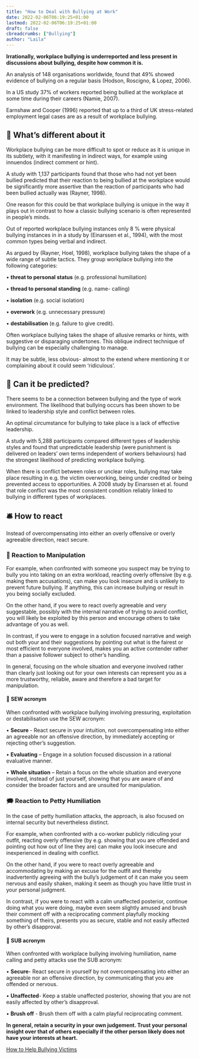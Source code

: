 ```yaml
---
title: "How to Deal with Bullying at Work"
date: 2022-02-06T06:19:25+01:00
lastmod: 2022-02-06T06:19:25+01:00
draft: false
cbreadcrumbs: ["Bullying"]
author: "Laila"
---
```


**Irrationally, workplace bullying is underreported and less present in discussions about bullying, despite how common it is.**

An analysis of 148 organisations worldwide, found that 49% showed evidence of bullying on a regular basis (Hodson, Roscigno, & Lopez, 2006).

In a US study 37% of workers reported being bullied at the workplace at some time during their careers (Namie, 2007).

Earnshaw and Cooper (1996) reported that up to a third of UK stress-related employment legal cases are as a result of workplace bullying.

## :microscope: What’s different about it

Workplace bullying can be more difficult to spot or reduce as it is unique in its subtlety, with it manifesting in indirect ways, for example using innuendos (indirect comment or hint).

A study with 1,137 participants found that those who had not yet been bullied predicted that their reaction to being bullied at the workplace would be significantly more assertive than the reaction of participants who had been bullied actually was (Rayner, 1998).

One reason for this could be that workplace bullying is unique in the way it plays out in contrast to how a classic bullying scenario is often represented in people’s minds.

Out of reported workplace bullying instances only 8 % were physical bullying instances in in a study by (Einarssen et al., 1994), with the most common types being verbal and indirect.

As argued by (Rayner, Hoel, 1998), workplace bullying takes the shape of a wide range of subtle tactics. They group workplace bullying into the following categories:

•	**threat to personal status** (e.g. professional humiliation)

•	**thread to personal standing** (e.g. name- calling)

•	 **isolation** (e.g. social isolation)

•	**overwork** (e.g. unnecessary pressure) 

•	**destabilisation** (e.g. failure to give credit).

Often workplace bullying takes the shape of allusive remarks or hints, with suggestive or disparaging undertones. This oblique indirect technique of bullying can be especially challenging to manage.

It may be subtle, less obvious- almost to the extend where mentioning it or complaining about it could seem ‘ridiculous’.

## :satellite: Can it be predicted?

There seems to be a connection between bullying and the type of work environment. The likelihood that bullying occurs has been shown to be linked to leadership style and conflict between roles.

 An optimal circumstance for bullying to take place is a lack of effective leadership.

A study with 5,288 participants compared different types of leadership styles and found that unpredictable leadership (were punishment is delivered on leaders’ own terms independent of workers behaviours) had the strongest likelihood of predicting workplace bullying. 

 When there is conflict between roles or unclear roles, bullying may take place resulting in e.g. the victim overworking, being under credited or being prevented access to opportunities. 
 A 2008 study by Einarssen et al. found that role conflict was the most consistent condition reliably linked to bullying in different types of workplaces.

## :bellhop_bell: How to react

Instead of overcompensating into either an overly offensive or overly agreeable direction, react secure.

### :syringe: Reaction to Manipulation

For example, when confronted with someone you suspect may be trying to bully you into taking on an extra workload, reacting overly offensive (by e.g. making them accusations), can make you look insecure and is unlikely to prevent future bullying. If anything, this can increase bullying or result in you being socially excluded. 

On the other hand, if you were to react overly agreeable and very suggestable, possibly with the internal narrative of trying to avoid conflict, you will likely be exploited by this person and encourage others to take advantage of you as well.

In contrast, if you were to engage in a solution focused narrative and weigh out both your and their suggestions by pointing out what is the fairest or most efficient to everyone involved, makes you an active contender rather than a passive follower subject to other’s handling.

 In general, focusing on the whole situation and everyone involved rather than clearly just looking out for your own interests can represent you as a more trustworthy, reliable, aware and therefore a bad target for manipulation.

 #### :scroll: SEW acronym

When confronted with workplace bullying involving pressuring, exploitation or destabilisation use the SEW acronym:

•	**Secure** - React secure in your intuition, not overcompensating into either an agreeable nor an offensive direction, by immediately accepting or rejecting other’s suggestion.

•	**Evaluating** – Engage in a solution focused discussion in a rational evaluative manner.


•	**Whole situation** – Retain a focus on the whole situation and everyone involved, instead of just yourself, showing that you are aware of and consider the broader factors and are unsuited for manipulation.


### :right_anger_bubble: Reaction to Petty Humiliation

In the case of petty humiliation attacks, the approach, is also focused on internal security but nevertheless distinct. 

For example, when confronted with a co-worker publicly ridiculing your outfit, reacting overly offensive (by e.g. showing that you are offended and pointing out how out of line they are) can make you look insecure and inexperienced in dealing with conflict.

On the other hand, if you were to react overly agreeable and accommodating by making an excuse for the outfit and thereby inadvertently agreeing with the bully’s judgement of it can make you seem nervous and easily shaken, making it seem as though you have little trust in your personal judgment.

In contrast, if you were to react with a calm unaffected posterior, continue doing what you were doing, maybe even seem slightly amused and brush their comment off with a reciprocating comment playfully mocking something of theirs, presents you as secure, stable and not easily affected by other’s disapproval.

#### :scroll: SUB acronym

When confronted with workplace bullying involving humiliation, name calling and petty attacks use the SUB acronym:

•	**Secure**- React secure in yourself by not overcompensating into either an agreeable nor an offensive direction, by communicating that you are offended or nervous. 

•	**Unaffected**- Keep a stable unaffected posterior, showing that you are not easily affected by other’s disapproval.


•	**Brush off** - Brush them off with a calm playful reciprocating comment.


**In general, retain a security in your own judgement. Trust your personal insight over that of others especially if the other person likely does not have your interests at heart.**


[How to Help Bullying Victims](/how-to-help-bullying-victims/)



